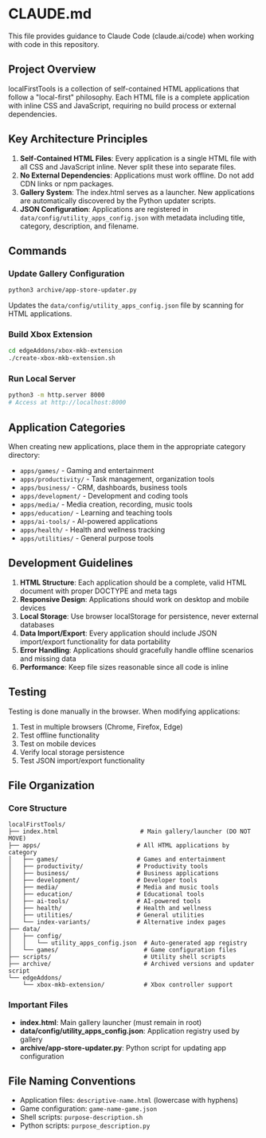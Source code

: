 # CLAUDE.md

This file provides guidance to Claude Code (claude.ai/code) when working with code in this repository.

## Project Overview

localFirstTools is a collection of self-contained HTML applications that follow a "local-first" philosophy. Each HTML file is a complete application with inline CSS and JavaScript, requiring no build process or external dependencies.

## Key Architecture Principles

1. **Self-Contained HTML Files**: Every application is a single HTML file with all CSS and JavaScript inline. Never split these into separate files.
2. **No External Dependencies**: Applications must work offline. Do not add CDN links or npm packages.
3. **Gallery System**: The index.html serves as a launcher. New applications are automatically discovered by the Python updater scripts.
4. **JSON Configuration**: Applications are registered in `data/config/utility_apps_config.json` with metadata including title, category, description, and filename.

## Commands

### Update Gallery Configuration
```bash
python3 archive/app-store-updater.py
```
Updates the `data/config/utility_apps_config.json` file by scanning for HTML applications.

### Build Xbox Extension
```bash
cd edgeAddons/xbox-mkb-extension
./create-xbox-mkb-extension.sh
```

### Run Local Server
```bash
python3 -m http.server 8000
# Access at http://localhost:8000
```

## Application Categories

When creating new applications, place them in the appropriate category directory:
- `apps/games/` - Gaming and entertainment
- `apps/productivity/` - Task management, organization tools
- `apps/business/` - CRM, dashboards, business tools
- `apps/development/` - Development and coding tools
- `apps/media/` - Media creation, recording, music tools
- `apps/education/` - Learning and teaching tools
- `apps/ai-tools/` - AI-powered applications
- `apps/health/` - Health and wellness tracking
- `apps/utilities/` - General purpose tools

## Development Guidelines

1. **HTML Structure**: Each application should be a complete, valid HTML document with proper DOCTYPE and meta tags
2. **Responsive Design**: Applications should work on desktop and mobile devices
3. **Local Storage**: Use browser localStorage for persistence, never external databases
4. **Data Import/Export**: Every application should include JSON import/export functionality for data portability
5. **Error Handling**: Applications should gracefully handle offline scenarios and missing data
6. **Performance**: Keep file sizes reasonable since all code is inline

## Testing

Testing is done manually in the browser. When modifying applications:
1. Test in multiple browsers (Chrome, Firefox, Edge)
2. Test offline functionality
3. Test on mobile devices
4. Verify local storage persistence
5. Test JSON import/export functionality

## File Organization

### Core Structure
```
localFirstTools/
├── index.html                       # Main gallery/launcher (DO NOT MOVE)
├── apps/                           # All HTML applications by category
│   ├── games/                      # Games and entertainment
│   ├── productivity/               # Productivity tools
│   ├── business/                   # Business applications
│   ├── development/                # Developer tools
│   ├── media/                      # Media and music tools
│   ├── education/                  # Educational tools
│   ├── ai-tools/                   # AI-powered tools
│   ├── health/                     # Health and wellness
│   ├── utilities/                  # General utilities
│   └── index-variants/             # Alternative index pages
├── data/                           
│   ├── config/
│   │   └── utility_apps_config.json  # Auto-generated app registry
│   └── games/                        # Game configuration files
├── scripts/                          # Utility shell scripts
├── archive/                          # Archived versions and updater script
└── edgeAddons/                       
    └── xbox-mkb-extension/           # Xbox controller support
```

### Important Files
- **index.html**: Main gallery launcher (must remain in root)
- **data/config/utility_apps_config.json**: Application registry used by gallery
- **archive/app-store-updater.py**: Python script for updating app configuration

## File Naming Conventions

- Application files: `descriptive-name.html` (lowercase with hyphens)
- Game configuration: `game-name-game.json`
- Shell scripts: `purpose-description.sh`
- Python scripts: `purpose_description.py`